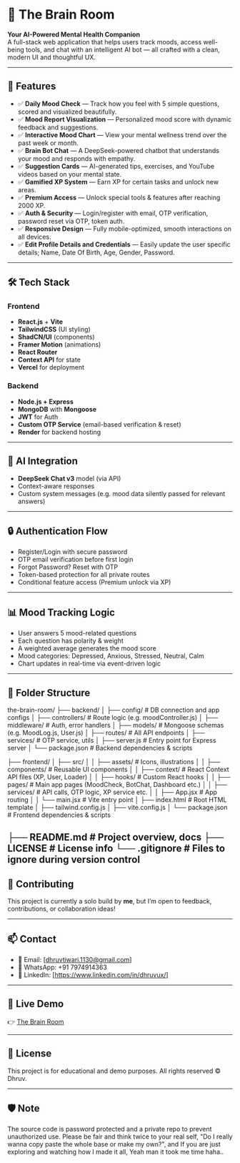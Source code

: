 # 🧠 The Brain Room

**Your AI-Powered Mental Health Companion**  
A full-stack web application that helps users track moods, access well-being tools, and chat with an intelligent AI bot — all crafted with a clean, modern UI and thoughtful UX.

---

## 🌟 Features

- ✅ **Daily Mood Check** — Track how you feel with 5 simple questions, scored and visualized beautifully.
- ✅ **Mood Report Visualization** — Personalized mood score with dynamic feedback and suggestions.
- ✅ **Interactive Mood Chart** — View your mental wellness trend over the past week or month.
- ✅ **Brain Bot Chat** — A DeepSeek-powered chatbot that understands your mood and responds with empathy.
- ✅ **Suggestion Cards** — AI-generated tips, exercises, and YouTube videos based on your mental state.
- ✅ **Gamified XP System** — Earn XP for certain tasks and unlock new areas.
- ✅ **Premium Access** — Unlock special tools & features after reaching 2000 XP.
- ✅ **Auth & Security** — Login/register with email, OTP verification, password reset via OTP, token auth.
- ✅ **Responsive Design** — Fully mobile-optimized, smooth interactions on all devices.
- ✅ **Edit Profile Details and Credentials** — Easily update the user specific details; Name, Date Of Birth, Age, Gender, Password.

---

## 🛠️ Tech Stack

### **Frontend**  
- **React.js** + **Vite**
- **TailwindCSS** (UI styling)  
- **ShadCN/UI** (components)  
- **Framer Motion** (animations)
- **React Router**  
- **Context API** for state  
- **Vercel** for deployment

### **Backend**  
- **Node.js + Express**
- **MongoDB** with **Mongoose**
- **JWT** for Auth
- **Custom OTP Service** (email-based verification & reset)
- **Render** for backend hosting

---

## 🧠 AI Integration

- **DeepSeek Chat v3** model (via API)
- Context-aware responses
- Custom system messages (e.g. mood data silently passed for relevant answers)

---

## 🔒 Authentication Flow

- Register/Login with secure password
- OTP email verification before first login
- Forgot Password? Reset with OTP
- Token-based protection for all private routes
- Conditional feature access (Premium unlock via XP)

---

## 📊 Mood Tracking Logic

- User answers 5 mood-related questions
- Each question has polarity & weight
- A weighted average generates the mood score
- Mood categories: Depressed, Anxious, Stressed, Neutral, Calm
- Chart updates in real-time via event-driven logic

---

## 🧩 Folder Structure

the-brain-room/
├── backend/
│   ├── config/           # DB connection and app configs
│   ├── controllers/      # Route logic (e.g. moodController.js)
│   ├── middleware/       # Auth, error handlers
│   ├── models/           # Mongoose schemas (e.g. MoodLog.js, User.js)
│   ├── routes/           # All API endpoints
│   ├── services/         # OTP service, utils
│   ├── server.js         # Entry point for Express server
│   └── package.json      # Backend dependencies & scripts

├── frontend/
│   ├── src/
│   │   ├── assets/       # Icons, illustrations
│   │   ├── components/   # Reusable UI components
│   │   ├── context/      # React Context API files (XP, User, Loader)
│   │   ├── hooks/        # Custom React hooks
│   │   ├── pages/        # Main app pages (MoodCheck, BotChat, Dashboard etc.)
│   │   ├── services/     # API calls, OTP logic, XP service etc.
│   │   ├── App.jsx       # App routing
│   │   └── main.jsx      # Vite entry point
│   ├── index.html        # Root HTML template
│   ├── tailwind.config.js
│   ├── vite.config.js
│   └── package.json      # Frontend dependencies & scripts

├── README.md             # Project overview, docs
├── LICENSE               # License info
└── .gitignore            # Files to ignore during version control
---

## 🤝 Contributing

This project is currently a solo build by **me**, but I’m open to feedback, contributions, or collaboration ideas!

---

## 📫 Contact

- 📧 Email: [dhruvtiwari.1130@gmail.com]
- 💬 WhatsApp: +91 7974914363
- 🔗 LinkedIn: [https://www.linkedin.com/in/dhruvux/]

---

## 🚀 Live Demo

👉 [The Brain Room](https://thebrainroom.vercel.app/)

---

## 🧾 License

This project is for educational and demo purposes. All rights reserved © Dhruv.

---

## 🛡️ Note

The source code is password protected and a private repo to prevent unauthorized use. Please be fair and think twice to your real self, "Do I really wanna copy paste the whole base or make my own?", and If you are just exploring and watching how I made it all, Yeah man it took me time haha.. 